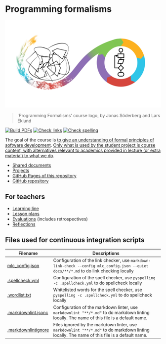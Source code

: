 # Programming formalisms

!['Programming Formalisms' course logo, by Jonas Söderberg and Lars Eklund](images/programming_formalism_logo.png)

> 'Programming Formalisms' course logo, by Jonas Söderberg and Lars Eklund

<!-- markdownlint-disable MD013 -->
<!-- Badges cannot be split up over lines, hence will break 80 characters per line -->


[![Build PDFs](https://github.com/UPPMAX/programming_formalisms/actions/workflows/build_pdfs.yaml/badge.svg?branch=main)](https://github.com/UPPMAX/programming_formalisms/actions/workflows/build_pdfs.yaml)
[![Check links](https://github.com/UPPMAX/programming_formalisms/actions/workflows/check_links.yaml/badge.svg?branch=main)](https://github.com/UPPMAX/programming_formalisms/actions/workflows/check_links.yaml)
[![Check spelling](https://github.com/UPPMAX/programming_formalisms/actions/workflows/check_spelling.yaml/badge.svg?branch=main)](https://github.com/UPPMAX/programming_formalisms/actions/workflows/check_spelling.yaml)

The goal of the course is [to give an understanding of formal principles of software development](https://github.com/UPPMAX/programming_formalisms/issues/54).
[Only what is used by the student project is course content, with alternatives relevant to academics provided in lecture (or extra material) to what we do](https://github.com/UPPMAX/programming_formalisms/issues/52).

<!-- markdownlint-enable MD013 -->

* [Shared documents](shared_documents/README.md)
* [Projects](docs/project/projects.md)
* [GitHub Pages of this repository](https://uppmax.github.io/programming_formalisms/)
* [GitHub repository](https://github.com/UPPMAX/programming_formalisms)

## For teachers

* [Learning line](learning_line.md)
* [Lesson plans](lesson_plans/README.md)
* [Evaluations](evaluations/README.md) (includes retrospectives)
* [Reflections](reflections/README.md)

## Files used for continuous integration scripts

<!-- markdownlint-disable MD013 --><!-- Tables cannot be split up over lines, hence will break 80 characters per line -->

Filename                                  |Descriptions
------------------------------------------|--------------------------------------------------------------------------------------------------------------------------------------
[mlc_config.json](mlc_config.json)        |Configuration of the link checker, use `markdown-link-check --config mlc_config.json --quiet docs/**/*.md` to do link checking locally
[.spellcheck.yml](.spellcheck.yml)        |Configuration of the spell checker, use `pyspelling -c .spellcheck.yml` to do spellcheck locally
[.wordlist.txt](.wordlist.txt)            |Whitelisted words for the spell checker, use `pyspelling -c .spellcheck.yml` to do spellcheck locally
[.markdownlint.jsonc](.markdownlint.json)|Configuration of the markdown linter, use `markdownlint "**/*.md"` to do markdown linting locally. The name of this file is a default name.
[.markdownlintignore](.markdownlintignore)|Files ignored by the markdown linter, use `markdownlint "**/*.md"` to do markdown linting locally. The name of this file is a default name.

<!-- markdownlint-enable MD013 -->
